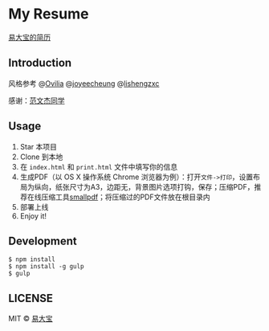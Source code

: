 # My Resume

[易大宝的简历](http://yishangfei.me)

## Introduction

风格参考 @[Ovilia](https://github.com/Ovilia) @[joyeecheung](https://github.com/joyeecheung) @[lishengzxc](https://github.com/lishengzxc) 

感谢：[范文杰同学](https://github.com/DIYgod)

## Usage

1. Star 本项目
1. Clone 到本地
1. 在 `index.html` 和 `print.html` 文件中填写你的信息
1. 生成PDF（以 OS X 操作系统 Chrome 浏览器为例）：打开`文件->打印`，设置布局为纵向，纸张尺寸为A3，边距无，背景图片选项打钩，保存；压缩PDF，推荐在线压缩工具[smallpdf](http://smallpdf.com/cn/compress-pdf)；将压缩过的PDF文件放在根目录内
1. 部署上线
1. Enjoy it!

## Development

```
$ npm install
$ npm install -g gulp
$ gulp
```

## LICENSE

MIT © [易大宝](http://github.com/yishangfei)